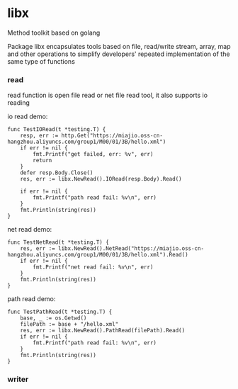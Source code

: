 # libx
Method toolkit based on golang

Package libx encapsulates tools based on file, read/write stream, array, map and other operations to simplify developers' repeated implementation of the same type of functions

### read
read function is open file read or net file read tool, it also supports io reading

io read demo:
```
func TestIORead(t *testing.T) {
	resp, err := http.Get("https://miajio.oss-cn-hangzhou.aliyuncs.com/group1/M00/01/3B/hello.xml")
	if err != nil {
		fmt.Printf("get failed, err: %v", err)
		return
	}
	defer resp.Body.Close()
	res, err := libx.NewRead().IORead(resp.Body).Read()

	if err != nil {
		fmt.Printf("path read fail: %v\n", err)
	}
	fmt.Println(string(res))
}
```

net read demo:
```
func TestNetRead(t *testing.T) {
	res, err := libx.NewRead().NetRead("https://miajio.oss-cn-hangzhou.aliyuncs.com/group1/M00/01/3B/hello.xml").Read()
	if err != nil {
		fmt.Printf("net read fail: %v\n", err)
	}
	fmt.Println(string(res))
}
```

path read demo:
```
func TestPathRead(t *testing.T) {
	base, _ := os.Getwd()
	filePath := base + "/hello.xml"
	res, err := libx.NewRead().PathRead(filePath).Read()
	if err != nil {
		fmt.Printf("path read fail: %v\n", err)
	}
	fmt.Println(string(res))
}
```

### writer
